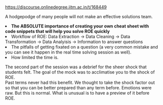 https://discourse.onlinedegree.iitm.ac.in/t/168449

A hodgepodge of many people will not make an effective solutions team.</li>
<li><strong>The ABSOLUTE importance of creating your own cheat sheet with code snippets that will help you solve ROE quickly</strong></li>
<li>Workflow of ROE: Data Extraction → Data Cleaning → Data Transformation → Data Analyisis → Information to answer questions</li>
<li>The pitfalls of getting fixated on a question (a very common mistake and you can see it happen in the real time solving session as well).</li>
<li>How limited the time is.</li>
</ol>
<p>The second part of the session was a debrief for the sheer shock that students felt. The goal of the mock was to acclimatise you to the shock of ROE.<br/>
Past terms never had this benefit. We thought to take the shock factor out so that you can be better prepared than any term before. Emotions were raw. But this is normal. What is unusual is to have a preview of it before ROE.